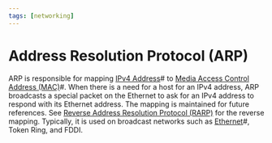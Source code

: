 ```yaml
---
tags: [networking]
---
```


# Address Resolution Protocol (ARP)

ARP is responsible for mapping [IPv4 Address](202206151453.md)# to
[Media Access Control Address (MAC)](202206151451.md)#. When there is a need for
a host for an IPv4 address, ARP broadcasts a special packet on the Ethernet to
ask for an IPv4 address to respond with its Ethernet address. The mapping is
maintained for future references. See [Reverse Address Resolution Protocol (RARP)](202209301003.md)
for the reverse mapping. Typically, it is used on broadcast networks such as
[Ethernet](202207051550.md)#, Token Ring, and FDDI.
